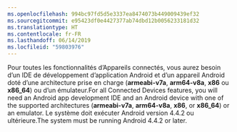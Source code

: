 ```yaml
---
ms.openlocfilehash: 994bc97fd5d5e3337ea8474073b449009439ef32
ms.sourcegitcommit: e95423df0e4427377ab74dbd12b0056233181d32
ms.translationtype: HT
ms.contentlocale: fr-FR
ms.lasthandoff: 06/14/2019
ms.locfileid: "59803976"
---
```

<span data-ttu-id="69fa4-101">Pour toutes les fonctionnalités d’Appareils connectés, vous aurez besoin d’un IDE de développement d’application Android et d’un appareil Android doté d’une architecture prise en charge (**armeabi-v7a**, **arm64-v8a**, **x86** ou **x86_64**) ou d’un émulateur.</span><span class="sxs-lookup"><span data-stu-id="69fa4-101">For all Connected Devices features, you will need an Android app development IDE and an Android device with one of the supported architectures (**armeabi-v7a**, **arm64-v8a**, **x86**, or **x86_64**) or an emulator.</span></span> <span data-ttu-id="69fa4-102">Le système doit exécuter Android version 4.4.2 ou ultérieure.</span><span class="sxs-lookup"><span data-stu-id="69fa4-102">The system must be running Android 4.4.2 or later.</span></span>